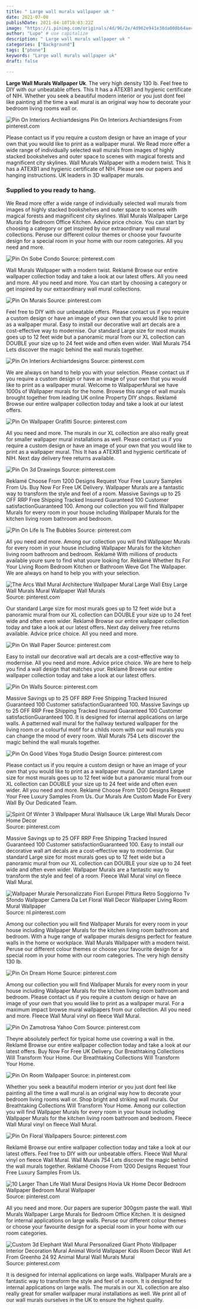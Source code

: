 ```yaml
---
title: " Large wall murals wallpaper uk "
date: 2021-07-08
publishDate: 2021-04-10T10:03:22Z
image: "https://i.pinimg.com/originals/4d/96/2e/4d962e941e38da008b64ae44d7fdaa9e.jpg"
author: "Lupo" # use capitalize
description: " Large wall murals wallpaper uk "
categories: ["Background"]
tags: ["phone"]
keywords: "Large wall murals wallpaper uk"
draft: false

---
```



**Large Wall Murals Wallpaper Uk**. The very high density 130 lb. Feel free to DIY with our unbeatable offers. This It has a ATEXB1 and hygienic certificate of NIH. Whether you seek a beautiful modern interior or you just dont feel like painting all the time a wall mural is an original way how to decorate your bedroom living rooms wall or.

![Pin On Interiors Archiartdesigns](https://i.pinimg.com/originals/bf/67/54/bf675429d28b57ce0fc01fe49abe797b.jpg "Pin On Interiors Archiartdesigns")
Pin On Interiors Archiartdesigns From pinterest.com


Please contact us if you require a custom design or have an image of your own that you would like to print as a wallpaper mural. We Read more offer a wide range of individually selected wall murals from images of highly stacked bookshelves and outer space to scenes with magical forests and magnificent city skylines. Wall Murals Wallpaper with a modern twist. This It has a ATEXB1 and hygienic certificate of NIH. Please see our papers and hanging instructions. UK leaders in 3D wallpaper murals.

### Supplied to you ready to hang.

We Read more offer a wide range of individually selected wall murals from images of highly stacked bookshelves and outer space to scenes with magical forests and magnificent city skylines. Wall Murals Wallpaper Large Murals for Bedroom Office Kitchen. Advice price choice. You can start by choosing a category or get inspired by our extraordinary wall mural collections. Peruse our different colour themes or choose your favourite design for a special room in your home with our room categories. All you need and more.


![Pin On Sobe Condo](https://i.pinimg.com/originals/fc/87/66/fc8766c9011184c6920ff908393ed888.jpg "Pin On Sobe Condo")
Source: pinterest.com

Wall Murals Wallpaper with a modern twist. Reklamë Browse our entire wallpaper collection today and take a look at our latest offers. All you need and more. All you need and more. You can start by choosing a category or get inspired by our extraordinary wall mural collections.

![Pin On Murais](https://i.pinimg.com/originals/a0/2e/68/a02e68f8506f2a0a9b4abc9ce7c825fe.jpg "Pin On Murais")
Source: pinterest.com

Feel free to DIY with our unbeatable offers. Please contact us if you require a custom design or have an image of your own that you would like to print as a wallpaper mural. Easy to install our decorative wall art decals are a cost-effective way to modernise. Our standard Large size for most murals goes up to 12 feet wide but a panoramic mural from our XL collection can DOUBLE your size up to 24 feet wide and often even wider. Wall Murals 754 Lets discover the magic behind the wall murals together.

![Pin On Interiors Archiartdesigns](https://i.pinimg.com/originals/bf/67/54/bf675429d28b57ce0fc01fe49abe797b.jpg "Pin On Interiors Archiartdesigns")
Source: pinterest.com

We are always on hand to help you with your selection. Please contact us if you require a custom design or have an image of your own that you would like to print as a wallpaper mural. Welcome to WallpaperMural we have 1000s of Wallpaper murals for the home. Browse this range of wall murals brought together from leading UK online Property DIY shops. Reklamë Browse our entire wallpaper collection today and take a look at our latest offers.

![Pin On Wallpaper Grafitti](https://i.pinimg.com/originals/22/6a/c5/226ac57667ccddbabdc39731fbb0f22d.jpg "Pin On Wallpaper Grafitti")
Source: pinterest.com

All you need and more. The murals in our XL collection are also really great for smaller wallpaper mural installations as well. Please contact us if you require a custom design or have an image of your own that you would like to print as a wallpaper mural. This It has a ATEXB1 and hygienic certificate of NIH. Next day delivery free returns available.

![Pin On 3d Drawings](https://i.pinimg.com/originals/07/b7/36/07b736c37bf223a3d99001822540ff47.jpg "Pin On 3d Drawings")
Source: pinterest.com

Reklamë Choose From 1200 Designs Request Your Free Luxury Samples From Us. Buy Now For Free UK Delivery. Wallpaper Murals are a fantastic way to transform the style and feel of a room. Massive Savings up to 25 OFF RRP Free Shipping Tracked Insured Guaranteed 100 Customer satisfactionGuaranteed 100. Among our collection you will find Wallpaper Murals for every room in your house including Wallpaper Murals for the kitchen living room bathroom and bedroom.

![Pin On Life Is The Bubbles](https://i.pinimg.com/originals/6a/9f/18/6a9f18114bb08674c8379d939b8034fa.jpg "Pin On Life Is The Bubbles")
Source: pinterest.com

All you need and more. Among our collection you will find Wallpaper Murals for every room in your house including Wallpaper Murals for the kitchen living room bathroom and bedroom. Reklamë With millions of products available youre sure to find what youre looking for. Reklamë Whether Its For Your Living Room Bedroom Kitchen or Bathroom Weve Got The Wallpaper. We are always on hand to help you with your selection.

![The Arcs Wall Mural Architecture Wallpaper Mural Large Wall Etsy Large Wall Murals Mural Wallpaper Wall Murals](https://i.pinimg.com/originals/ac/42/50/ac4250da140f38d8b15a24e8eded5178.png "The Arcs Wall Mural Architecture Wallpaper Mural Large Wall Etsy Large Wall Murals Mural Wallpaper Wall Murals")
Source: pinterest.com

Our standard Large size for most murals goes up to 12 feet wide but a panoramic mural from our XL collection can DOUBLE your size up to 24 feet wide and often even wider. Reklamë Browse our entire wallpaper collection today and take a look at our latest offers. Next day delivery free returns available. Advice price choice. All you need and more.

![Pin On Wall Paper](https://i.pinimg.com/originals/1d/12/8d/1d128d066232b2921aceadd6e69f3a23.jpg "Pin On Wall Paper")
Source: pinterest.com

Easy to install our decorative wall art decals are a cost-effective way to modernise. All you need and more. Advice price choice. We are here to help you find a wall design that matches your. Reklamë Browse our entire wallpaper collection today and take a look at our latest offers.

![Pin On Walls](https://i.pinimg.com/originals/f6/d9/ab/f6d9ab35b54491226f3e1fab0a95198d.jpg "Pin On Walls")
Source: pinterest.com

Massive Savings up to 25 OFF RRP Free Shipping Tracked Insured Guaranteed 100 Customer satisfactionGuaranteed 100. Massive Savings up to 25 OFF RRP Free Shipping Tracked Insured Guaranteed 100 Customer satisfactionGuaranteed 100. It is designed for internal applications on large walls. A patterned wall mural for the hallway textured wallpaper for the living room or a colourful motif for a childs room with our wall murals you can change the mood of every room. Wall Murals 754 Lets discover the magic behind the wall murals together.

![Pin On Good Vibes Yoga Studio Design](https://i.pinimg.com/originals/3f/f8/9f/3ff89f9e42018ec55aff6bd97d78ba69.jpg "Pin On Good Vibes Yoga Studio Design")
Source: pinterest.com

Please contact us if you require a custom design or have an image of your own that you would like to print as a wallpaper mural. Our standard Large size for most murals goes up to 12 feet wide but a panoramic mural from our XL collection can DOUBLE your size up to 24 feet wide and often even wider. All you need and more. Reklamë Choose From 1200 Designs Request Your Free Luxury Samples From Us. Our Murals Are Custom Made For Every Wall By Our Dedicated Team.

![Spirit Of Winter 3 Wallpaper Mural Wallsauce Uk Large Wall Murals Decor Home Decor](https://i.pinimg.com/564x/88/bd/47/88bd47f00603292c760d2adfa9d0c653.jpg "Spirit Of Winter 3 Wallpaper Mural Wallsauce Uk Large Wall Murals Decor Home Decor")
Source: pinterest.com

Massive Savings up to 25 OFF RRP Free Shipping Tracked Insured Guaranteed 100 Customer satisfactionGuaranteed 100. Easy to install our decorative wall art decals are a cost-effective way to modernise. Our standard Large size for most murals goes up to 12 feet wide but a panoramic mural from our XL collection can DOUBLE your size up to 24 feet wide and often even wider. Wallpaper Murals are a fantastic way to transform the style and feel of a room. Fleece Wall Mural vinyl on fleece Wall Mural.

![Wallpaper Murale Personalizzato Fiori Europei Pittura Retro Soggiorno Tv Sfondo Wallpaper Camera Da Let Floral Wall Decor Wallpaper Living Room Mural Wallpaper](https://i.pinimg.com/originals/05/71/6b/05716b0c139f0f3d9f016e81704ecb74.jpg "Wallpaper Murale Personalizzato Fiori Europei Pittura Retro Soggiorno Tv Sfondo Wallpaper Camera Da Let Floral Wall Decor Wallpaper Living Room Mural Wallpaper")
Source: nl.pinterest.com

Among our collection you will find Wallpaper Murals for every room in your house including Wallpaper Murals for the kitchen living room bathroom and bedroom. With a huge range of wallpaper murals designs perfect for feature walls in the home or workplace. Wall Murals Wallpaper with a modern twist. Peruse our different colour themes or choose your favourite design for a special room in your home with our room categories. The very high density 130 lb.

![Pin On Dream Home](https://i.pinimg.com/originals/2e/3e/08/2e3e08db2ff3db30c5623baeaa78c83e.png "Pin On Dream Home")
Source: pinterest.com

Among our collection you will find Wallpaper Murals for every room in your house including Wallpaper Murals for the kitchen living room bathroom and bedroom. Please contact us if you require a custom design or have an image of your own that you would like to print as a wallpaper mural. For a maximum impact browse mural wallpapers from our collection. All you need and more. Fleece Wall Mural vinyl on fleece Wall Mural.

![Pin On Zamotrosa Yahoo Com](https://i.pinimg.com/originals/a3/fd/7b/a3fd7b6362b2e5a6d42761273ef8a56d.jpg "Pin On Zamotrosa Yahoo Com")
Source: pinterest.com

Theyre absolutely perfect for typical home use covering a wall in the. Reklamë Browse our entire wallpaper collection today and take a look at our latest offers. Buy Now For Free UK Delivery. Our Breathtaking Collections Will Transform Your Home. Our Breathtaking Collections Will Transform Your Home.

![Pin On Room Wallpaper](https://i.pinimg.com/originals/ca/c6/3d/cac63d2806c16d09b64a0d65abc7c4ea.jpg "Pin On Room Wallpaper")
Source: in.pinterest.com

Whether you seek a beautiful modern interior or you just dont feel like painting all the time a wall mural is an original way how to decorate your bedroom living rooms wall or. Shop bright and striking wall murals. Our Breathtaking Collections Will Transform Your Home. Among our collection you will find Wallpaper Murals for every room in your house including Wallpaper Murals for the kitchen living room bathroom and bedroom. Fleece Wall Mural vinyl on fleece Wall Mural.

![Pin On Floral Wallpapers](https://i.pinimg.com/originals/43/94/6e/43946ec6d0fc4c9cf96ee0de0588f3cc.jpg "Pin On Floral Wallpapers")
Source: pinterest.com

Reklamë Browse our entire wallpaper collection today and take a look at our latest offers. Feel free to DIY with our unbeatable offers. Fleece Wall Mural vinyl on fleece Wall Mural. Wall Murals 754 Lets discover the magic behind the wall murals together. Reklamë Choose From 1200 Designs Request Your Free Luxury Samples From Us.

![10 Larger Than Life Wall Mural Designs Hovia Uk Home Decor Bedroom Wallpaper Bedroom Mural Wallpaper](https://i.pinimg.com/originals/80/71/6a/80716a64843b68e782352d9b372fb5fc.jpg "10 Larger Than Life Wall Mural Designs Hovia Uk Home Decor Bedroom Wallpaper Bedroom Mural Wallpaper")
Source: pinterest.com

All you need and more. Our papers are superior 300gsm paste the wall. Wall Murals Wallpaper Large Murals for Bedroom Office Kitchen. It is designed for internal applications on large walls. Peruse our different colour themes or choose your favourite design for a special room in your home with our room categories.

![Custom 3d Elephant Wall Mural Personalized Giant Photo Wallpaper Interior Decoration Mural Animal World Wallpaper Kids Room Decor Wall Art From Greenho 24 92 Animal Mural Wall Murals Mural](https://i.pinimg.com/originals/4d/96/2e/4d962e941e38da008b64ae44d7fdaa9e.jpg "Custom 3d Elephant Wall Mural Personalized Giant Photo Wallpaper Interior Decoration Mural Animal World Wallpaper Kids Room Decor Wall Art From Greenho 24 92 Animal Mural Wall Murals Mural")
Source: pinterest.com

It is designed for internal applications on large walls. Wallpaper Murals are a fantastic way to transform the style and feel of a room. It is designed for internal applications on large walls. The murals in our XL collection are also really great for smaller wallpaper mural installations as well. We print all of our wall murals ourselves in the UK to ensure the highest quality.

